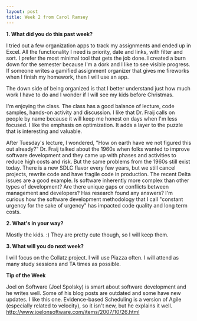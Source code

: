 ```yaml
---
layout: post
title: Week 2 from Carol Ramsey
---
```


**1. What did you do this past week?**

I tried out a few organization apps to track my assignments and ended up in Excel. All the functionality I need is priority, date and links, with filter and sort. I prefer the most minimal tool that gets the job done. I created a burn down for the semester because I'm a dork and I like to see visible progress. If someone writes a gamified assignment organizer that gives me fireworks when I finish my homework, then I will use an app. 

The down side of being organized is that I better understand just how much work I have to do and I wonder if I will see my kids before Christmas. 

I'm enjoying the class. The class has a good balance of lecture, code samples, hands-on activity and discussion. I like that Dr. Fraij calls on people by name because it will keep me honest on days when I'm less focused. I like the emphasis on optimization. It adds a layer to the puzzle that is interesting and valuable.

After Tuesday's lecture, I wondered, "How on earth have we not figured this out already?" Dr. Fraij talked about the 1960s when folks wanted to improve software development and they came up with phases and activities to reduce high costs and risk. But the same problems from the 1960s still exist today. There is a new SDLC flavor every few years, but we still cancel projects,  rewrite code and have fragile code in production. The recent Delta issues are a good example. Is software inherently more complex than other types of development? Are there unique gaps or conflicts between management and developers? Has research found any answers? I'm curious how the software development methodology that I call "constant urgency for the sake of urgency" has impacted code quality and long term costs. 


**2. What's in your way?**

Mostly the kids. :) They are pretty cute though, so I will keep them. 

**3. What will you do next week?**

I will focus on the Collatz project. I will use Piazza often. I will attend as many study sessions and TA times as possible.

**Tip of the Week**

Joel on Software (Joel Spolsky) is smart about software development and he writes well. Some of his blog posts are outdated and some have new updates. I like this one. Evidence-based Scheduling is a version of Agile (especially related to velocity), so it isn't new, but he explains it well. 
http://www.joelonsoftware.com/items/2007/10/26.html
